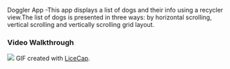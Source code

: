 Doggler App
-This app displays a list of dogs and their info using a recycler view.The list of dogs is presented in three ways: by horizontal scrolling, vertical scrolling and vertically scrolling grid layout.
<h3>Video Walkthrough</h3>

![](/dogglers.gif)
GIF created with [LiceCap](http://www.cockos.com/licecap/).